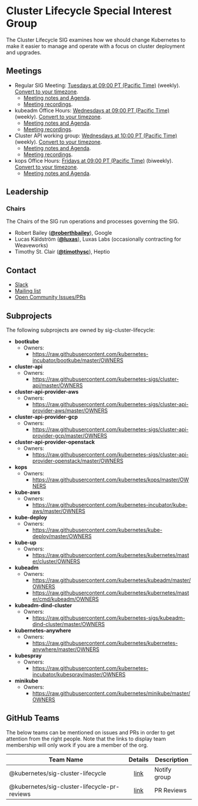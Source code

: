 <!---
This is an autogenerated file!

Please do not edit this file directly, but instead make changes to the
sigs.yaml file in the project root.

To understand how this file is generated, see https://git.k8s.io/community/generator/README.md
--->
# Cluster Lifecycle Special Interest Group

The Cluster Lifecycle SIG examines how we should change Kubernetes to make it easier to manage and operate with a focus on cluster deployment and upgrades.

## Meetings
* Regular SIG Meeting: [Tuesdays at 09:00 PT (Pacific Time)](https://docs.google.com/document/d/1FQx0BPlkkl1Bn0c9ocVBxYIKojpmrS1CFP5h0DI68AE/edit) (weekly). [Convert to your timezone](http://www.thetimezoneconverter.com/?t=09:00&tz=PT%20%28Pacific%20Time%29).
  * [Meeting notes and Agenda](https://docs.google.com/a/weave.works/document/d/1deJYPIF4LmhGjDVaqrswErIrV7mtwJgovtLnPCDxP7U/edit).
  * [Meeting recordings](https://www.youtube.com/playlist?list=PL69nYSiGNLP29D0nYgAGWt1ZFqS9Z7lw4).
* kubeadm Office Hours: [Wednesdays at 09:00 PT (Pacific Time)](https://docs.google.com/document/d/1FQx0BPlkkl1Bn0c9ocVBxYIKojpmrS1CFP5h0DI68AE/edit) (weekly). [Convert to your timezone](http://www.thetimezoneconverter.com/?t=09:00&tz=PT%20%28Pacific%20Time%29).
  * [Meeting notes and Agenda](https://docs.google.com/document/d/130_kiXjG7graFNSnIAgtMS1G8zPDwpkshgfRYS0nggo/edit).
  * [Meeting recordings](https://www.youtube.com/playlist?list=PL69nYSiGNLP29D0nYgAGWt1ZFqS9Z7lw4).
* Cluster API working group: [Wednesdays at 10:00 PT (Pacific Time)](https://docs.google.com/document/d/1FQx0BPlkkl1Bn0c9ocVBxYIKojpmrS1CFP5h0DI68AE/edit) (weekly). [Convert to your timezone](http://www.thetimezoneconverter.com/?t=10:00&tz=PT%20%28Pacific%20Time%29).
  * [Meeting notes and Agenda](https://docs.google.com/document/d/16ils69KImmE94RlmzjWDrkmFZysgB2J4lGnYMRN89WM/edit#).
  * [Meeting recordings](https://www.youtube.com/playlist?list=PL69nYSiGNLP29D0nYgAGWt1ZFqS9Z7lw4).
* kops Office Hours: [Fridays at 09:00 PT (Pacific Time)](https://docs.google.com/document/d/1FQx0BPlkkl1Bn0c9ocVBxYIKojpmrS1CFP5h0DI68AE/edit) (biweekly). [Convert to your timezone](http://www.thetimezoneconverter.com/?t=09:00&tz=PT%20%28Pacific%20Time%29).
  * [Meeting notes and Agenda](https://docs.google.com/document/d/12QkyL0FkNbWPcLFxxRGSPt_tNPBHbmni3YLY-lHny7E/edit).

## Leadership

### Chairs
The Chairs of the SIG run operations and processes governing the SIG.

* Robert Bailey (**[@roberthbailey](https://github.com/roberthbailey)**), Google
* Lucas Käldström (**[@luxas](https://github.com/luxas)**), Luxas Labs (occasionally contracting for Weaveworks)
* Timothy St. Clair (**[@timothysc](https://github.com/timothysc)**), Heptio

## Contact
* [Slack](https://kubernetes.slack.com/messages/sig-cluster-lifecycle)
* [Mailing list](https://groups.google.com/forum/#!forum/kubernetes-sig-cluster-lifecycle)
* [Open Community Issues/PRs](https://github.com/kubernetes/community/labels/sig%2Fcluster-lifecycle)

## Subprojects

The following subprojects are owned by sig-cluster-lifecycle:
- **bootkube**
  - Owners:
    - https://raw.githubusercontent.com/kubernetes-incubator/bootkube/master/OWNERS
- **cluster-api**
  - Owners:
    - https://raw.githubusercontent.com/kubernetes-sigs/cluster-api/master/OWNERS
- **cluster-api-provider-aws**
  - Owners:
    - https://raw.githubusercontent.com/kubernetes-sigs/cluster-api-provider-aws/master/OWNERS
- **cluster-api-provider-gcp**
  - Owners:
    - https://raw.githubusercontent.com/kubernetes-sigs/cluster-api-provider-gcp/master/OWNERS
- **cluster-api-provider-openstack**
  - Owners:
    - https://raw.githubusercontent.com/kubernetes-sigs/cluster-api-provider-openstack/master/OWNERS
- **kops**
  - Owners:
    - https://raw.githubusercontent.com/kubernetes/kops/master/OWNERS
- **kube-aws**
  - Owners:
    - https://raw.githubusercontent.com/kubernetes-incubator/kube-aws/master/OWNERS
- **kube-deploy**
  - Owners:
    - https://raw.githubusercontent.com/kubernetes/kube-deploy/master/OWNERS
- **kube-up**
  - Owners:
    - https://raw.githubusercontent.com/kubernetes/kubernetes/master/cluster/OWNERS
- **kubeadm**
  - Owners:
    - https://raw.githubusercontent.com/kubernetes/kubeadm/master/OWNERS
    - https://raw.githubusercontent.com/kubernetes/kubernetes/master/cmd/kubeadm/OWNERS
- **kubeadm-dind-cluster**
  - Owners:
    - https://raw.githubusercontent.com/kubernetes-sigs/kubeadm-dind-cluster/master/OWNERS
- **kubernetes-anywhere**
  - Owners:
    - https://raw.githubusercontent.com/kubernetes/kubernetes-anywhere/master/OWNERS
- **kubespray**
  - Owners:
    - https://raw.githubusercontent.com/kubernetes-incubator/kubespray/master/OWNERS
- **minikube**
  - Owners:
    - https://raw.githubusercontent.com/kubernetes/minikube/master/OWNERS

## GitHub Teams

The below teams can be mentioned on issues and PRs in order to get attention from the right people.
Note that the links to display team membership will only work if you are a member of the org.

| Team Name | Details | Description |
| --------- |:-------:| ----------- |
| @kubernetes/sig-cluster-lifecycle | [link](https://github.com/orgs/kubernetes/teams/sig-cluster-lifecycle) | Notify group |
| @kubernetes/sig-cluster-lifecycle-pr-reviews | [link](https://github.com/orgs/kubernetes/teams/sig-cluster-lifecycle-pr-reviews) | PR Reviews |

<!-- BEGIN CUSTOM CONTENT -->

<!-- END CUSTOM CONTENT -->
